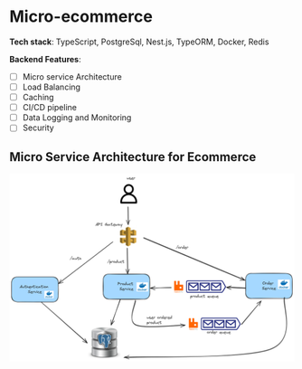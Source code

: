 # Micro-ecommerce

**Tech stack**: TypeScript, PostgreSql, Nest.js, TypeORM, Docker, Redis

**Backend Features**:

- [ ] Micro service Architecture
- [ ] Load Balancing
- [ ] Caching
- [ ] CI/CD pipeline
- [ ] Data Logging and Monitoring
- [ ] Security

## Micro Service Architecture for Ecommerce

![Micro Service Architecture](/diagrams/architecture.png)
